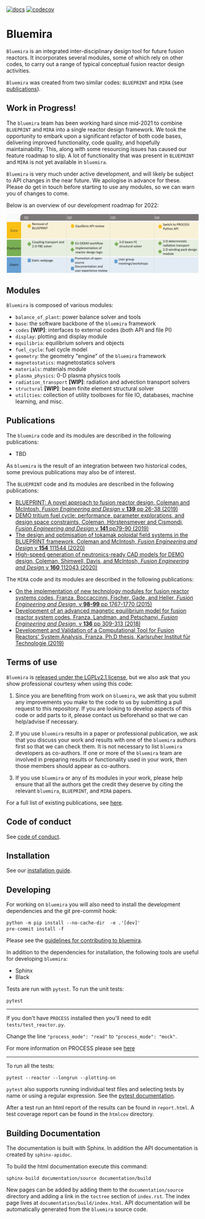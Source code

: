 [![docs](https://readthedocs.org/projects/bluemira/badge/?version=develop)](https://bluemira.readthedocs.io/en/develop) [![codecov](https://codecov.io/gh/Fusion-Power-Plant-Framework/bluemira/branch/develop/graph/badge.svg?token=BYTJ4CZ8BI)](https://codecov.io/gh/Fusion-Power-Plant-Framework/bluemira)


# Bluemira

``Bluemira`` is an integrated inter-disciplinary design tool for future fusion reactors. It
incorporates several modules, some of which rely on other codes, to carry out a range of
typical conceptual fusion reactor design activities.

``Bluemira`` was created from two similar codes: ``BLUEPRINT`` and ``MIRA`` (see
[publications](#publications)).

## Work in Progress!

The `bluemira` team has been working hard since mid-2021 to combine ``BLUEPRINT`` and ``MIRA`` into a single reactor design framework. We took the opportunity to embark upon
a significant refactor of both code bases, delivering improved functionality, code
quality, and hopefully maintainability. This, along with some resourcing issues has
caused our feature roadmap to slip. A lot of functionality that was present in  ``BLUEPRINT`` and ``MIRA`` is not yet available in `bluemira`.

`Bluemira` is very much under active development, and will likely be subject to API
changes in the near future. We apologise in advance for these. Please do get in touch
before starting to use any modules, so we can warn you of changes to come.

Below is an overview of our development roadmap for 2022:

![bluemira-roadmap](./documentation/source/bluemira-roadmap.png)


## Modules

``Bluemira`` is composed of various modules:

* `balance_of_plant`: power balance solver and tools
* `base`: the software backbone of the ``bluemira`` framework
* `codes` **[WIP]**: interfaces to external codes (both API and file PI)
* `display`: plotting and display module
* `equilibria`: equilibrium solvers and objects
* `fuel_cycle`: fuel cycle model
* `geometry`: the geometry "engine" of the ``bluemira`` framework
* `magnetostatics`: magnetostatics solvers
* `materials`: materials module
* `plasma_physics`: 0-D plasma physics tools
* `radiation_transport` **[WIP]**: radiation and advection transport solvers
* `structural` **[WIP]**: beam finite element structural solver
* `utilities`: collection of utility toolboxes for file IO, databases,
  machine learning, and misc.

## Publications

The ``bluemira`` code and its modules are described in the following publications:

* TBD

As ``bluemira`` is the result of an integration between two historical codes,
some previous publications may also be of interest.

The ``BLUEPRINT`` code and its modules are described in the following publications:

* [BLUEPRINT: A novel approach to fusion reactor design, Coleman and McIntosh, *Fusion Engineering and Design* v **139** pp 26-38 (2019)](https://www.sciencedirect.com/science/article/pii/S0920379618308019)
* [DEMO tritium fuel cycle: performance, parameter explorations, and design space constraints, Coleman, Hörstensmeyer and Cismondi, *Fusion Engineering and Design* v **141** pp79-90 (2019)](https://www.sciencedirect.com/science/article/pii/S092037961930167X)
* [The design and optimisation of tokamak poloidal field systems in the BLUEPRINT framework, Coleman and McIntosh, *Fusion Engineering and Design* v **154** 111544 (2020)](https://doi.org/10.1016/j.fusengdes.2020.111544)
* [High-speed generation of neutronics-ready CAD models for DEMO design, Coleman, Shimwell, Davis, and McIntosh, *Fusion Engineering and Design* v **160** 112043 (2020)](https://www.sciencedirect.com/science/article/pii/S0920379620305913)

The ``MIRA`` code and its modules are described in the following publications:

* [On the implementation of new technology modules for fusion reactor systems codes, Franza, Boccaccinni, Fischer, Gade, and Heller, *Fusion Engineering and Design*, v **98-99** pp 1767-1770 (2015)](https://www.sciencedirect.com/science/article/pii/S0920379615001933)
* [Development of an advanced magnetic equilibrium model for fusion reactor system codes, Franza, Landman, and Petschanyi, *Fusion Engineering and Design*, v **136** pp 309-313 (2018)](https://www.sciencedirect.com/science/article/pii/S0920379618301157)
* [Development and Validation of a Computational Tool for Fusion Reactors' System Analysis, Franza, Ph.D thesis, Karlsruher Institut f&uuml;r Technologie (2019)](https://publikationen.bibliothek.kit.edu/1000095873)

## Terms of use

``Bluemira`` is [released under the LGPLv2.1 license](LICENSE), but we also ask that
you show professional courtesy when using this code:

1. Since you are benefiting from work on ``bluemira``, we ask that you submit any
   improvements you make to the code to us by submitting a pull request to this
   repository. If you are looking to develop aspects of this code or add parts to it,
   please contact us beforehand so that we can help/advise if necessary.

2. If you use ``bluemira`` results in a paper or professional publication, we ask that
   you discuss your work and results with one of the ``bluemira`` authors first so that
   we can check them. It is not necessary to list ``bluemira`` developers as co-authors.
   If one or more of the ``bluemira`` team are involved in preparing results or
   functionality used in your work, then those members should appear as co-authors.

3. If you use ``bluemira`` or any of its modules in your work, please help ensure that
   all the authors get the credit they deserve by citing the relevant ``bluemira``,
   ``BLUEPRINT``, and ``MIRA`` papers.

For a full list of existing publications, see [here](#publications).

## Code of conduct

See [code of conduct](CODE_OF_CONDUCT.md).

## Installation

See our [installation guide](https://bluemira.readthedocs.io/en/develop/installation.html).

## Developing

For working on ``bluemira`` you will also need to install the development dependencies
and the git pre-commit hook:

```shell
python -m pip install --no-cache-dir  -e .'[dev]'
pre-commit install -f
```

Please see the [guidelines for contributing to bluemira](CONTRIBUTING.md).

In addition to the dependencies for installation, the following tools are useful for
developing ``bluemira``:

* Sphinx
* Black

Tests are run with `pytest`. To run the unit tests:

```shell
pytest
```

---

If you don't have ``PROCESS`` installed then you'll need to edit
`tests/test_reactor.py`.

Change the line `"process_mode": "read"` to `"process_mode": "mock"`.

For more information on PROCESS please see [here](https://ccfe.ukaea.uk/resources/process/)

---

To run all the tests:

```shell
pytest --reactor --longrun --plotting-on
```

`pytest` also supports running individual test files and selecting tests by name or
using a regular expression. See the
[pytest documentation](https://docs.pytest.org/en/latest/usage.html).

After a test run an html report of the results can be found in `report.html`. A test
coverage report can be found in the `htmlcov` directory.

## Building Documentation

The documentation is built with Sphinx. In addition the API documentation is created by
`sphinx-apidoc`.

To build the html documentation execute this command:
```shell
sphinx-build documentation/source documentation/build
```

New pages can be added by adding them to the `documentation/source` directory and adding
a link in the `toctree` section of `index.rst`.  The index page lives at
`documentation/build/index.html`. API documentation will be automatically generated from
the ``bluemira`` source code.
